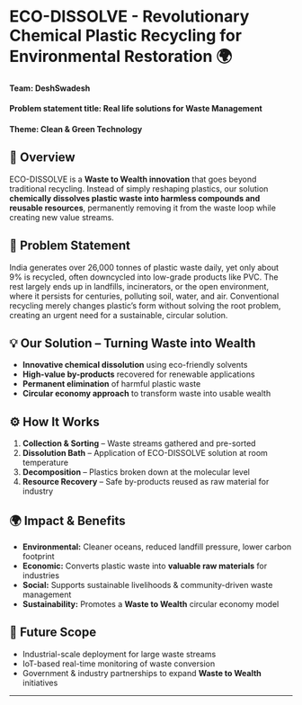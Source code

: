 # ECO-DISSOLVE - Revolutionary Chemical Plastic Recycling for Environmental Restoration  🌍
#### **Team:** DeshSwadesh 
#### **Problem statement title:** Real life solutions for Waste Management
#### **Theme:** Clean & Green Technology


## 🚀 Overview  
ECO-DISSOLVE is a **Waste to Wealth innovation** that goes beyond traditional recycling. Instead of simply reshaping plastics, our solution **chemically dissolves plastic waste into harmless compounds and reusable resources**, permanently removing it from the waste loop while creating new value streams.  



## 🌱 Problem Statement  
India generates over 26,000 tonnes of plastic waste daily, yet only about 9% is recycled, often downcycled into low-grade products like PVC. The rest largely ends up in landfills, incinerators, or the open environment, where it persists for centuries, polluting soil, water, and air. Conventional recycling merely changes plastic’s form without solving the root problem, creating an urgent need for a sustainable, circular solution.


## 💡 Our Solution – Turning Waste into Wealth  
- **Innovative chemical dissolution** using eco-friendly solvents  
- **High-value by-products** recovered for renewable applications  
- **Permanent elimination** of harmful plastic waste  
- **Circular economy approach** to transform waste into usable wealth  



## ⚙️ How It Works  
1. **Collection & Sorting** – Waste streams gathered and pre-sorted  
2. **Dissolution Bath** – Application of ECO-DISSOLVE solution at room temperature  
3. **Decomposition** – Plastics broken down at the molecular level  
4. **Resource Recovery** – Safe by-products reused as raw material for industry  



## 🌍 Impact & Benefits  
- **Environmental:** Cleaner oceans, reduced landfill pressure, lower carbon footprint  
- **Economic:** Converts plastic waste into **valuable raw materials** for industries  
- **Social:** Supports sustainable livelihoods & community-driven waste management  
- **Sustainability:** Promotes a **Waste to Wealth** circular economy model  


## 📌 Future Scope  
- Industrial-scale deployment for large waste streams  
- IoT-based real-time monitoring of waste conversion  
- Government & industry partnerships to expand **Waste to Wealth** initiatives  

---
